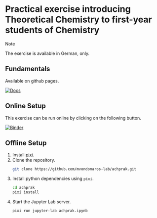 # Practical exercise introducing Theoretical Chemistry to first-year students of Chemistry

> [!NOTE]
> The exercise is available in German, only.

## Fundamentals

Available on github pages.

[![Docs](https://img.shields.io/badge/docs-github%20pages-blue)](https://mvondomaros-lab.github.io/achprak/)

## Online Setup

This exercise can be run online by clicking on the following button.

[![Binder](https://mybinder.org/badge_logo.svg)](https://mybinder.org/v2/gh/mvondomaros-lab/achprak/HEAD?labpath=achprak.ipynb)

## Offline Setup

1. Install [pixi](https://pixi.sh).
2. Clone the repository.
    ```bash
    git clone https://github.com/mvondomaros-lab/achprak.git
   ```
3. Install python dependencies using `pixi`.
    ```bash
    cd achprak 
    pixi install
    ```
4. Start the Jupyter Lab server.
    ```bash
    pixi run jupyter-lab achprak.ipynb
    ```

